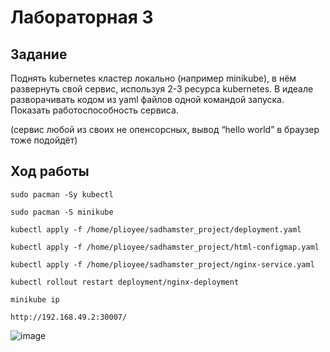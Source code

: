 # Лабораторная 3

## Задание

Поднять kubernetes кластер локально (например minikube), в нём развернуть свой сервис, используя 2-3 ресурса kubernetes. В идеале разворачивать кодом из yaml файлов одной командой запуска. Показать работоспособность сервиса.

(сервис любой из своих не опенсорсных, вывод “hello world” в браузер тоже подойдёт)

## Ход работы

```
sudo pacman -Sy kubectl
```

```
sudo pacman -S minikube
```

```
kubectl apply -f /home/plioyee/sadhamster_project/deployment.yaml
```

```
kubectl apply -f /home/plioyee/sadhamster_project/html-configmap.yaml
```
```
kubectl apply -f /home/plioyee/sadhamster_project/nginx-service.yaml
```
```
kubectl rollout restart deployment/nginx-deployment
```

```
minikube ip
```

```
http://192.168.49.2:30007/
```

![image](https://github.com/user-attachments/assets/0aa62832-975d-4af9-b7d2-d587476c2321)
